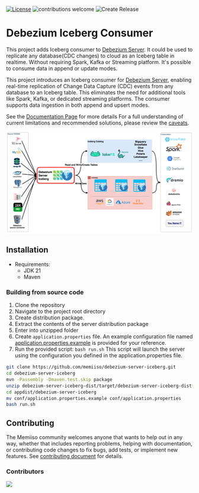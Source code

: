 [![License](http://img.shields.io/:license-apache%202.0-brightgreen.svg)](http://www.apache.org/licenses/LICENSE-2.0.html)
![contributions welcome](https://img.shields.io/badge/contributions-welcome-brightgreen.svg?style=flat)
![Create Release](https://github.com/memiiso/debezium-server-iceberg/actions/workflows/release.yml/badge.svg)

# Debezium Iceberg Consumer

This project adds Iceberg consumer
to [Debezium Server](https://debezium.io/documentation/reference/operations/debezium-server.html). It could be used to
replicate any database(CDC changes) to cloud as an Iceberg table in realtime. Without requiring Spark, Kafka or
Streaming platform. It's possible to consume data in append or update modes.

This project introduces an Iceberg consumer for [Debezium Server](https://debezium.io/documentation/reference/operations/debezium-server.html), enabling real-time replication of Change Data Capture (CDC) events from any database to an Iceberg table. This eliminates the need for additional tools like Spark, Kafka, or dedicated streaming platforms.  The consumer supports data ingestion in both append and upsert modes.

See the [Documentation Page](https://memiiso.github.io/debezium-server-iceberg/) for more details
For a full understanding of current limitations and recommended solutions, please review
the [caveats](https://memiiso.github.io/debezium-server-iceberg/caveats/).

![Debezium Iceberg](https://raw.githubusercontent.com/memiiso/debezium-server-iceberg/master/docs/images/debezium-iceberg-architecture.drawio.png)

## Installation
- Requirements:
  - JDK 21
  - Maven
### Building from source code
1. Clone the repository
2. Navigate to the project root directory 
3. Create distribution package.
4. Extract the contents of the server distribution package
5. Enter into unzipped folder
6. Create `application.properties` file. An example configuration file
   named [application.properties.example](https://raw.githubusercontent.com/memiiso/debezium-server-iceberg/refs/heads/master/debezium-server-iceberg-dist/src/main/resources/distro/conf/application.properties.example)
   is provided for your reference.
7. Run the provided script: `bash run.sh` This script will launch the server using the configuration you defined in the application.properties file.

```bash
git clone https://github.com/memiiso/debezium-server-iceberg.git
cd debezium-server-iceberg
mvn -Passembly -Dmaven.test.skip package
unzip debezium-server-iceberg-dist/target/debezium-server-iceberg-dist*.zip -d appdist
cd appdist/debezium-server-iceberg
mv conf/application.properties.example conf/application.properties
bash run.sh
```

## Contributing

The Memiiso community welcomes anyone that wants to help out in any way, whether that includes reporting problems,
helping with documentation, or contributing code changes to fix bugs, add tests, or implement new features.
See [contributing document](docs/contributing.md) for details.

### Contributors

<a href="https://github.com/memiiso/debezium-server-iceberg/graphs/contributors">
  <img src="https://contributors-img.web.app/image?repo=memiiso/debezium-server-iceberg" />
</a>
